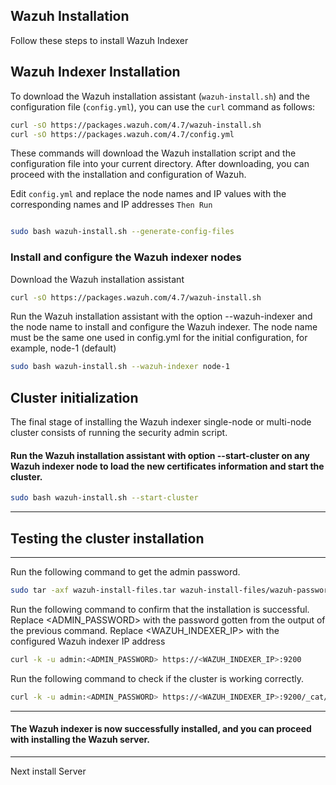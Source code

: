## Wazuh Installation

Follow these steps to install Wazuh Indexer

## Wazuh Indexer Installation

To download the Wazuh installation assistant (`wazuh-install.sh`) and the configuration file (`config.yml`), you can use the `curl` command as follows:

```bash
curl -sO https://packages.wazuh.com/4.7/wazuh-install.sh
curl -sO https://packages.wazuh.com/4.7/config.yml
```

These commands will download the Wazuh installation script and the configuration file into your current directory. After downloading, you can proceed with the installation and configuration of Wazuh.


Edit `config.yml` and replace the node names and IP values with the corresponding names and IP addresses `Then Run `

```bash

sudo bash wazuh-install.sh --generate-config-files

```
### Install and configure the Wazuh indexer nodes

Download the Wazuh installation assistant

```bash
curl -sO https://packages.wazuh.com/4.7/wazuh-install.sh

```
Run the Wazuh installation assistant with the option --wazuh-indexer and the node name to install and configure the Wazuh indexer. The node name must be the same one used in config.yml for the initial configuration, for example, node-1 (default)

```bash
sudo bash wazuh-install.sh --wazuh-indexer node-1

```
## Cluster initialization

The final stage of installing the Wazuh indexer single-node or multi-node cluster consists of running the security admin script.

#### Run the Wazuh installation assistant with option --start-cluster on any Wazuh indexer node to load the new certificates information and start the cluster.

```bash
sudo bash wazuh-install.sh --start-cluster
```
---
## Testing the cluster installation
---
Run the following command to get the admin password.

```bash
sudo tar -axf wazuh-install-files.tar wazuh-install-files/wazuh-passwords.txt -O | grep -P "\'admin\'" -A 1
```

Run the following command to confirm that the installation is successful. Replace <ADMIN_PASSWORD> with the password gotten from the output of the previous command. Replace <WAZUH_INDEXER_IP> with the configured Wazuh indexer IP address

```bash
curl -k -u admin:<ADMIN_PASSWORD> https://<WAZUH_INDEXER_IP>:9200

```

Run the following command to check if the cluster is working correctly.

```bash
curl -k -u admin:<ADMIN_PASSWORD> https://<WAZUH_INDEXER_IP>:9200/_cat/nodes?v
```
---
#### The Wazuh indexer is now successfully installed, and you can proceed with installing the Wazuh server.

---
Next install Server
